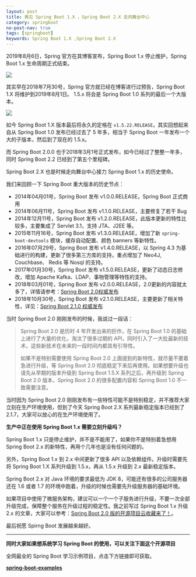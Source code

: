 ```yaml
---
layout: post
title: 再见 Spring Boot 1.X ，Spring Boot 2.X 走向舞台中心
category: springboot
no-post-nav: true
tags: [springboot]
keywords: Spring Boot 1.X ,Spring Boot 2.X
---
```


2019年8月6日，Spring 官方在其博客宣布，Spring Boot 1.x 停止维护，Spring Boot 1.x 生命周期正式结束。

![](http://favorites.ren/assets/images/2019/springboot/goodbay1.x.png)

其实早在2018年7月30号，Spring 官方就已经在博客进行过预告，Spring Boot 1.X 将维护到2019年8月1日。 1.5.x 将会是 Spring Boot 1.0 系列的最后一个大版本。

![](http://favorites.ren/assets/images/2019/springboot/goodbay1.x-2.png)

如今 Spring Boot 1.X 版本最后将永久的定格在 `v1.5.22.RELEASE`，其实回想起来自从 Spring Boot 1.0 发布已经过去了 5 年多，相当于 Spring Boot 一年发布一个大的子版本，然后到了现在的 1.5.x。

而 Spring Boot 2.0.0 也于2018年3月1号正式发布，如今已经过了整整一年多，同时 Spring Boot 2.2 已经到了第五个里程碑。

Spring Boot 2.X 也是时候走向舞台中心接力 Spring Boot 1.x 的历史使命。

我们来回顾一下 Spring Boot 重大版本的历史节点：

- 2014年04月01号，Spring Boot 发布 v1.0.0.RELEASE，Spring Boot 正式商用
- 2014年06月11号，Spring Boot 发布 v1.1.0.RELEASE，主要修复了若干 Bug 
- 2014年12月11号，Spring Boot 发布 v1.2.0.RELEASE，此版本更新的特性比较多，主要集成了 Servlet 3.1，支持 JTA、J2EE 等。
- 2015年11月16号，Spring Boot 发布 v1.3.0.RELEASE，增加了新 `spring-boot-devtools` 模块，缓存自动配置、颜色 banners 等新特性。
- 2016年07月29号，Spring Boot 发布 v1.4.0.RELEASE，以 Spring 4.3 为基础进行的构建，更新了很多第三方库的支持，重点增加了 Neo4J, Couchbase、 Redis 等 Nosql 的支持。
- 2017年01月30号，Spring Boot 发布 v1.5.0.RELEASE，更新了动态日志修改，增加 Apache Kafka、LDAP、事物管理等特性的支持。
- 2018年03月01号，Spring Boot 发布 v2.0.0.RELEASE，2.0更新的内容就太多了，详情请参考：[Spring Boot 2.0权威发布](http://www.intelyes.xyz/springboot/2018/03/01/spring-boot-2.0.html)
- 2018年10月30号，Spring Boot 发布 v2.1.0.RELEASE，主要更新了相关特性，详见：[Spring Boot 2.1.0 权威发布](http://www.intelyes.xyz/springboot/2018/03/01/spring-boot-2.0.html)

当时 Spring Boot 2.0 刚刚发布的时候，我说过一段话：

> Spring Boot 2.0 是历时 4 年开发出来的巨作，在 Spring Boot 1.0 的基础上进行了大量的优化，淘汰了很多过期的 API，同时引入了一大批最新的技术，这些新技术在未来的一段时间内都具有引导性。
> 
> 如果不是特别需要使用 Spring Boot 2.0 上面提到的新特性，就尽量不要着急进行升级，等 Spring Boot 2.0 彻底稳定下来后再使用。如果想要升级也请先从早期的版本升级到 Spring Boot 1.5.X 系列之后，再升级到 Spring Boot 2.0 版本，Spring Boot 2.0 的很多配置内容和 Spring Boot 1.0 不一致需要注意。

当时因为 Spring Boot 2.0 刚刚发布有一些特性可能不是特别稳定，并不推荐大家立刻在生产环境使用，但到了今天 Spring Boot 2.X 系列最新稳定版本已经到了 2.1.7，大家可以放心的在生产环境使用了。

**生产中正在使用 Spring Boot 1.x 需要立刻升级吗？**

Spring Boot 1.x 只是停止维护，并不是不能用了，如果你不是特别着急想用 Spring Boot 2.x 的新特性，再用个几年也是没有任何问题的。

另外，Spring Boot 1.x 到  2.x 中间更新了很多 API 以及依赖组件。升级时需要先将 Spring Boot 1.X 系列升级到 1.5.x，再从 1.5.x 升级到 2.x 最新稳定版本。

Spring Boot 2.x 对 Java 环境的要求最低为 JDK 8，可能还有很多的公司服务器还在 1.6 或者 1.7 的环境中跑着，升级的时候也需要先升级服务器的基础环境。

如果项目中使用了微服务架构，建议可以一个一个子服务进行升级，不要一次全部升级完成，保障整个服务在升级过程的稳定性。我之前写过 Spring Boot 1.x 升级 2.x 的文章，大家可以参考：[Spring Boot 2.0 版的开源项目云收藏来了！](http://www.intelyes.xyz/springboot/2018/06/03/favorites-spring-boot-2.0.html)。

最后祝愿 Spirng Boot 发展越来越好。

---

**同时大家如果想系统学习 Spring Boot 的使用，可以关注下面这个开源项目**

全网最全的 Spring Boot 学习示例项目，点击下方链接即可获取。

**[spring-boot-examples](https://github.com/ityouknow/spring-boot-examples)**


